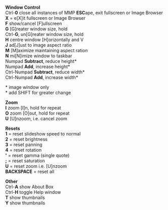 **Window Control**<br />
Ctrl-**0** close all instances of MMP
**ESC**ape, exit fullscreen or Image Browser<br />
**X** = e[X]it fullscreen or Image Browser<br />
**F** show/cancel [F]ullscreen<br />
**G** [G]reater window size, hold<br />
Ctrl-**G**, un[G]reater window size, hold<br />
**H** centre window [H]orizontally and V<br />
**J** ad[J]ust to image aspect ratio<br />
**M** [M]aximize maintaining aspect ration<br />
**N** mi[N]imize window to taskbar<br />
Numpad **Subtract**, reduce height\*<br />
Numpad **Add**, increase height\*<br />
Ctrl-Numpad **Subtract**, reduce width\*<br />
Ctrl-Numpad **Add**, increase width\*<br />

\* image window only<br />
\* add SHIFT for greater change<br />

**Zoom**<br />
**I** zoom [I]n, hold for repeat<br />
**O** zoom [O]out, hold for repeat<br />
**U** [U]nzoom, i.e. cancel zoom<br />

**Resets**<br />
**1** = reset slideshow speed to normal<br />
**2** = reset brightness<br />
**3** = reset panning<br />
**4** = reset rotation<br />
**'**  = reset gamma (single quote)<br />
**;**  = reset saturation<br />
**U** = reset  zoom i.e. [U]nzoom<br />
**BACKSPACE** = reset all<br />

**Other**<br />
Ctrl-**A** show About Box<br />
Ctrl-**H** toggle Help window<br />
**T** show thumbnails<br />
**Y** show thumbnails<br />


